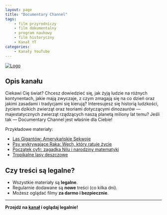 ```yaml
---
layout: page
title: "Documentary Channel"
tags: 
    - film przyrodniczy
    - film dokumentalny
    - program naukowy
    - film historyczny
    - Kanał YT
categories:
    - Kanały YouTube
---
```

[![Logo](https://yt3.googleusercontent.com/tKtR_MzuYKZZFMH7BNCdVhwlmH4u76Le0IdbT031D2gx1b8oxrZFhJORN9-AuE_1eH-bKIpZ=s160-c-k-c0x00ffffff-no-rj)](https://www.youtube.com/@documentary-channel)

## Opis kanału

Ciekawi Cię świat? Chcesz dowiedzieć się, jak żyją ludzie na różnych kontynentach, jakie mają zwyczaje, z czym zmagają się na co dzień oraz jakimi zasadami i tradycjami się kierują? Interesujesz się historią ludzkości, życiem dzikich zwierząt oraz teoriami dotyczącymi dinozaurów — majestatycznych zwierząt rządzących naszą planetą miliony lat temu? Jeśli tak — Documentary Channel jest właśnie dla Ciebie!

Przykładowe materiały:
- [Las Gigantów: Amerykańskie Sekwoje](https://www.youtube.com/watch?v=kVf2cz0V7hA)
- [Psy wykrywające Raka: Węch, który ratuje życie](https://www.youtube.com/watch?v=0xCgEYyQfQQ)
- [Początek cyfr: zagadka Nilu i narodziny matematyki](https://www.youtube.com/watch?v=fsQFKIIB3wI)
- [Tropikalne lasy deszczowe](https://www.youtube.com/watch?v=UiceVQrCV00)

## Czy treści są legalne?

- Wszystkie materiały są **legalne**.
- Regularnie dodawane są **nowe** treści (co kilka dni).
- Możesz oglądać filmy **za darmo i bezpiecznie**.

---

**Przejdź na [kanał](https://www.youtube.com/@documentary-channel) i oglądaj legalnie!**

